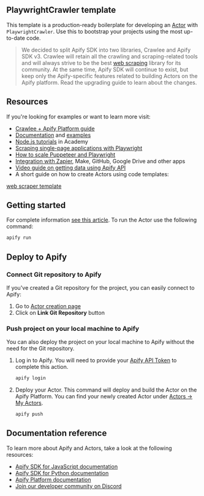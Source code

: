 ## PlaywrightCrawler template

<!-- This is an Apify template readme -->

This template is a production-ready boilerplate for developing an [Actor](https://apify.com/actors) with `PlaywrightCrawler`. Use this to bootstrap your projects using the most up-to-date code.

> We decided to split Apify SDK into two libraries, Crawlee and Apify SDK v3. Crawlee will retain all the crawling and scraping-related tools and will always strive to be the best [web scraping](https://apify.com/web-scraping) library for its community. At the same time, Apify SDK will continue to exist, but keep only the Apify-specific features related to building Actors on the Apify platform. Read the upgrading guide to learn about the changes.

## Resources

If you're looking for examples or want to learn more visit:

- [Crawlee + Apify Platform guide](https://crawlee.dev/docs/guides/apify-platform)
- [Documentation](https://crawlee.dev/api/playwright-crawler/class/PlaywrightCrawler) and [examples](https://crawlee.dev/docs/examples/playwright-crawler)
- [Node.js tutorials](https://docs.apify.com/academy/node-js) in Academy
- [Scraping single-page applications with Playwright](https://blog.apify.com/scraping-single-page-applications-with-playwright/)
- [How to scale Puppeteer and Playwright](https://blog.apify.com/how-to-scale-puppeteer-and-playwright/)
- [Integration with Zapier](https://apify.com/integrations), Make, GitHub, Google Drive and other apps
- [Video guide on getting data using Apify API](https://www.youtube.com/watch?v=ViYYDHSBAKM)
- A short guide on how to create Actors using code templates:

[web scraper template](https://www.youtube.com/watch?v=u-i-Korzf8w)


## Getting started

For complete information [see this article](https://docs.apify.com/platform/actors/development#build-actor-locally). To run the Actor use the following command:

```bash
apify run
```

## Deploy to Apify

### Connect Git repository to Apify

If you've created a Git repository for the project, you can easily connect to Apify:

1. Go to [Actor creation page](https://console.apify.com/actors/new)
2. Click on **Link Git Repository** button

### Push project on your local machine to Apify

You can also deploy the project on your local machine to Apify without the need for the Git repository.

1. Log in to Apify. You will need to provide your [Apify API Token](https://console.apify.com/account/integrations) to complete this action.

    ```bash
    apify login
    ```

2. Deploy your Actor. This command will deploy and build the Actor on the Apify Platform. You can find your newly created Actor under [Actors -> My Actors](https://console.apify.com/actors?tab=my).

    ```bash
    apify push
    ```

## Documentation reference

To learn more about Apify and Actors, take a look at the following resources:

- [Apify SDK for JavaScript documentation](https://docs.apify.com/sdk/js)
- [Apify SDK for Python documentation](https://docs.apify.com/sdk/python)
- [Apify Platform documentation](https://docs.apify.com/platform)
- [Join our developer community on Discord](https://discord.com/invite/jyEM2PRvMU)
